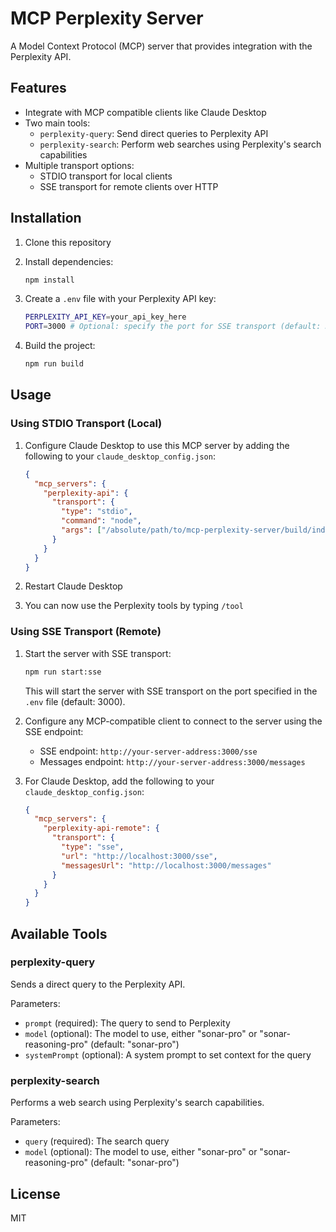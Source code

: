 # MCP Perplexity Server

A Model Context Protocol (MCP) server that provides integration with the Perplexity API.

## Features

- Integrate with MCP compatible clients like Claude Desktop
- Two main tools:
  - `perplexity-query`: Send direct queries to Perplexity API
  - `perplexity-search`: Perform web searches using Perplexity's search capabilities
- Multiple transport options:
  - STDIO transport for local clients
  - SSE transport for remote clients over HTTP

## Installation

1. Clone this repository
2. Install dependencies:

   ```bash
   npm install
   ```

3. Create a `.env` file with your Perplexity API key:

   ```bash
   PERPLEXITY_API_KEY=your_api_key_here
   PORT=3000 # Optional: specify the port for SSE transport (default: 3000)
   ```

4. Build the project:

   ```bash
   npm run build
   ```

## Usage

### Using STDIO Transport (Local)

1. Configure Claude Desktop to use this MCP server by adding the following to your `claude_desktop_config.json`:

   ```json
   {
     "mcp_servers": {
       "perplexity-api": {
         "transport": {
           "type": "stdio",
           "command": "node",
           "args": ["/absolute/path/to/mcp-perplexity-server/build/index.js"]
         }
       }
     }
   }
   ```

2. Restart Claude Desktop

3. You can now use the Perplexity tools by typing `/tool`

### Using SSE Transport (Remote)

1. Start the server with SSE transport:

   ```bash
   npm run start:sse
   ```

   This will start the server with SSE transport on the port specified in the `.env` file (default: 3000).

2. Configure any MCP-compatible client to connect to the server using the SSE endpoint:
   - SSE endpoint: `http://your-server-address:3000/sse`
   - Messages endpoint: `http://your-server-address:3000/messages`

3. For Claude Desktop, add the following to your `claude_desktop_config.json`:

   ```json
   {
     "mcp_servers": {
       "perplexity-api-remote": {
         "transport": {
           "type": "sse",
           "url": "http://localhost:3000/sse",
           "messagesUrl": "http://localhost:3000/messages"
         }
       }
     }
   }
   ```

## Available Tools

### perplexity-query

Sends a direct query to the Perplexity API.

Parameters:

- `prompt` (required): The query to send to Perplexity
- `model` (optional): The model to use, either "sonar-pro" or "sonar-reasoning-pro" (default: "sonar-pro")
- `systemPrompt` (optional): A system prompt to set context for the query

### perplexity-search

Performs a web search using Perplexity's search capabilities.

Parameters:

- `query` (required): The search query
- `model` (optional): The model to use, either "sonar-pro" or "sonar-reasoning-pro" (default: "sonar-pro")

## License

MIT

